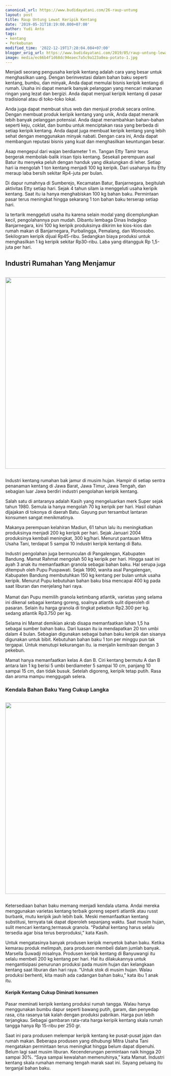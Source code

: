 ```yaml
---
canonical_url: https://www.budidayatani.com/26-raup-untung
layout: post
title: Raup Untung Lewat Keripik Kentang
date: '2019-05-31T18:19:00.000+07:00'
author: Yudi Anto
tags:
- kentang
- Perkebunan
modified_time: '2022-12-19T17:28:04.084+07:00'
blogger_orig_url: https://www.budidayatani.com/2019/05/raup-untung-lewat-keripik-kentang.html
image: media/ec66b4f1d68dc94eaec7a5c9a123a8ea-potato-1.jpg
---
```

<p>Menjadi seorang pengusaha keripik kentang adalah cara yang besar untuk menghasilkan uang. Dengan berinvestasi dalam bahan baku seperti kentang, bumbu, dan minyak, Anda dapat memulai bisnis keripik kentang di rumah. Usaha ini dapat menarik banyak pelanggan yang mencari makanan ringan yang lezat dan bergizi. Anda dapat menjual keripik kentang di pasar tradisional atau di toko-toko lokal.</p>
<p>Anda juga dapat membuat situs web dan menjual produk secara online. Dengan membuat produk keripik kentang yang unik, Anda dapat menarik lebih banyak pelanggan potensial. Anda dapat menambahkan bahan-bahan seperti keju, coklat, dan bumbu untuk menciptakan rasa yang berbeda di setiap keripik kentang. Anda dapat juga membuat keripik kentang yang lebih sehat dengan menggunakan minyak nabati. Dengan cara ini, Anda dapat membangun reputasi bisnis yang kuat dan menghasilkan keuntungan besar.</p>
<div style="clear: both; text-align: center; margin: 10px;">
<ins class="adsbygoogle"
     style="display:block"
     data-ad-client="ca-pub-1827136509737499"
     data-ad-slot="8123810405"
     data-ad-format="auto"
     data-full-width-responsive="true"></ins>
<script>
     (adsbygoogle = window.adsbygoogle || []).push({});
</script>
</div>
<p>Asap mengepul dari wajan berdiameter 1 m. Tangan Etty Tamir terus bergerak membolak-balik irisan tipis kentang. Sesekali perempuan asal Batur itu menyeka peluh dengan handuk yang dikalungkan di leher. Setiap hari ia mengolah 1 ton kentang menjadi 100 kg keripik. Dari usahanya itu Etty meraup laba bersih sekitar Rp4-juta per bulan.</p>
<p>Di dapur rumahnya di Sumberejo, Kecamatan Batur, Banjarnegara, begitulah aktivitas Etty setiap hari. Sejak 4 tahun silam ia menggeluti usaha keripik kentang. Saat itu ia hanya menghabiskan 100 kg bahan baku. Permintaan pasar terus meningkat hingga sekarang 1 ton bahan baku terserap setiap hari.</p>
<p>Ia tertarik menggeluti usaha itu karena selain modal yang dicemplungkan kecil, pengolahannya pun mudah. Dibantu lembaga Dinas Indagkop Banjarnegara, kini 100 kg keripik produksinya dikirim ke kios-kios dan rumah makan di Banjarnegara, Purbalingga, Pemalang, dan Wonosobo. Sekilogram keripik dijual Rp45-ribu. Sedangkan biaya produksi untuk menghasilkan 1 kg keripik sekitar Rp30-ribu. Laba yang ditangguk Rp 1,5-juta per hari.</p>
<div style="clear: both; text-align: center; margin: 10px;">
<ins class="adsbygoogle"
     style="display:block"
     data-ad-client="ca-pub-1827136509737499"
     data-ad-slot="8123810405"
     data-ad-format="auto"
     data-full-width-responsive="true"></ins>
<script>
     (adsbygoogle = window.adsbygoogle || []).push({});
</script>
</div>
<h2>Industri Rumahan Yang Menjamur</h2>
<div class="separator" style="clear: both;"><a href="https://blogger.googleusercontent.com/img/b/R29vZ2xl/AVvXsEh1PVO-7nLOqXVv1Rl_F-7xTNRx8dJIetYrq-WByz-4paJM25S14B27kyS1P7jC4qwB4WAKuZmai3tA9uMwP8Uca17UEo8qCcy662ZvJKZY7lZLkh7Q5QIxZukqEW5ixgbMTL9OUEAyNjIgCu4K6cY0ytJHTjflasAaVneZ5oEy4yjgwK61rhNdEZ9Nvg/s1511/potato-1.jpg" style="display: block; padding: 1em 0; text-align: center; "><img alt="" border="0" width="600" data-original-height="850" data-original-width="1511" src="https://blogger.googleusercontent.com/img/b/R29vZ2xl/AVvXsEh1PVO-7nLOqXVv1Rl_F-7xTNRx8dJIetYrq-WByz-4paJM25S14B27kyS1P7jC4qwB4WAKuZmai3tA9uMwP8Uca17UEo8qCcy662ZvJKZY7lZLkh7Q5QIxZukqEW5ixgbMTL9OUEAyNjIgCu4K6cY0ytJHTjflasAaVneZ5oEy4yjgwK61rhNdEZ9Nvg/s600/potato-1.jpg"/></a></div>
<p>Industri kentang rumahan bak jamur di musim hujan. Hampir di setiap sentra penanaman kentang di Jawa Barat, Jawa Timur, Jawa Tengah, dan sebagian luar Jawa berdiri industri pengolahan keripik kentang.</p>
<div style="clear: both; text-align: center; margin: 10px;">
<ins class="adsbygoogle"
     style="display:block"
     data-ad-client="ca-pub-1827136509737499"
     data-ad-slot="8123810405"
     data-ad-format="auto"
     data-full-width-responsive="true"></ins>
<script>
     (adsbygoogle = window.adsbygoogle || []).push({});
</script>
</div>
<p>Salah satu di antaranya adalah Kasih yang mengeluarkan merk Super sejak tahun 1980. Semula ia hanya mengolah 70 kg keripik per hari. Hasil olahan dijajakan di tokonya di daerah Batu. Gayung pun tersambut lantaran konsumen sangat menikmatinya.</p>
<p>Makanya perempuan kelahiran Madiun, 61 tahun lalu itu meningkatkan produksinya menjadi 200 kg keripik per hari. Sejak Januari 2004 produksinya kembali meningkat, 300 kg/hari. Menurut pantauan Mitra Usaha Tani, terdapat 5 sampai 10 industri keripik kentang di Batu.</p>
<p>Industri pengolahan juga bermunculan di Pangalengan, Kabupaten Bandung. Mamat Rahmat mengolah 50 kg keripik per hari. Hingga saat ini ayah 3 anak itu memanfaatkan granola sebagai bahan baku. Hal serupa juga ditempuh oleh Pupu Puspawati. Sejak 1990, wanita asal Pangalengan, Kabupaten Bandung membutuhkan 150 kg kentang per bulan untuk usaha keripik. Menurut Pupu kebutuhan bahan baku bisa mencapai 400 kg pada saat liburan dan menjelang hari raya.<br /><br />Mamat dan Pupu memilih granola ketimbang atlantik, varietas yang selama ini dikenal sebagai kentang goreng, soalnya atlantik sulit diperoleh di pasaran. Selain itu harga granola di tingkat pekebun Rp2.300 per kg. sedang atlantik Rp3.750 per kg.</p>
<p>Selama ini Mamat demikian akrab disapa memanfaatkan lahan 1,5 ha sebagai sumber bahan baku. Dari luasan itu ia mendapatkan 20 ton umbi dalam 4 bulan. Sebagian digunakan sebagai bahan baku keripik dan sisanya digunakan untuk bibit. Kebutuhan bahan baku 1 ton per minggu pun tak tergapai. Untuk menutupi kekurangan itu. ia menjalin kemitraan dengan 3 pekebun.</p>
<div style="clear: both; text-align: center; margin: 10px;">
<ins class="adsbygoogle"
     style="display:block"
     data-ad-client="ca-pub-1827136509737499"
     data-ad-slot="8123810405"
     data-ad-format="auto"
     data-full-width-responsive="true"></ins>
<script>
     (adsbygoogle = window.adsbygoogle || []).push({});
</script>
</div>
<p>Mamat hanya memanfaatkan kelas A dan B. Ciri kentang bermutu A dan B antara lain 1 kg berisi 5 umbi berdiameter 5 sampai 10 cm, panjang 10 sampai 15 cm, dan tidak busuk. Setelah digoreng, keripik tetap putih. Rasa dan aroma mampu menggugah selera.</p>
<h3>Kendala Bahan Baku Yang Cukup Langka</h3>
<div class="separator" style="clear: both;"><a href="https://blogger.googleusercontent.com/img/b/R29vZ2xl/AVvXsEhinKAvRU9CXD4En1YV65_1RN4qeYtr3A8NAcMY1I9L71z5rEkp79oXhgFjqOuM_iiIy9ja6iCpuZgrPwdzGbe-Q-8POi1TONH-LIydnPwyt2mDJYvb4XPt-ZGydksEWx1tQNsOJXPSbR16u2T89FXTaVVhlpDCHdWwvdT_Ctv7V4YD7hMYufYJWpASaw/s688/keripik%20kentang_688x600.jpg" style="display: block; padding: 1em 0; text-align: center; "><img alt="" border="0" width="600" data-original-height="600" data-original-width="688" src="https://blogger.googleusercontent.com/img/b/R29vZ2xl/AVvXsEhinKAvRU9CXD4En1YV65_1RN4qeYtr3A8NAcMY1I9L71z5rEkp79oXhgFjqOuM_iiIy9ja6iCpuZgrPwdzGbe-Q-8POi1TONH-LIydnPwyt2mDJYvb4XPt-ZGydksEWx1tQNsOJXPSbR16u2T89FXTaVVhlpDCHdWwvdT_Ctv7V4YD7hMYufYJWpASaw/s600/keripik%20kentang_688x600.jpg"/></a></div>
<div style="clear: both; text-align: center; margin: 10px;">
<ins class="adsbygoogle"
     style="display:block"
     data-ad-client="ca-pub-1827136509737499"
     data-ad-slot="7493502439"
     data-ad-format="auto"
     data-full-width-responsive="true"></ins>
<script>
     (adsbygoogle = window.adsbygoogle || []).push({});
</script>
</div>
<p>Ketersediaan bahan baku memang menjadi kendala utama. Andai mereka menggunakan varietas kentang terbaik goreng seperti atlantik atau russt burbank, mutu keripik jauh lebih baik. Meski memanfaatkan kentang substitusi, ternyata tak dapat diperoleh sepanjang waktu. Saat musim hujan, sulit mencari kentang,termasuk granola. &ldquo;Padahal kentang harus selalu tersedia agar bisa terus berproduksi,&rdquo; kata Kasih.</p>
<p>Untuk mengatasinya banyak produsen keripik menyetok bahan baku. Ketika kemarau produk melimpah, para produsen membeli dalam jumlah banyak. Marsella Suwadji misalnya. Produsen keripik kentang di Banyuwangi itu selalu membeli 200 kg kentang per hari. Hal itu dilakukannya untuk mengantisipasi penurunan produksi pada musim hujan dan kelangkaan kentang saat liburan dan hari raya. &ldquo;Untuk stok di musim hujan. Walau produksi berhenti, kita masih ada cadangan bahan baku,&rdquo; kata ibu 1 anak itu.</p>
<h4>Keripik Kentang Cukup Diminati konsumen</h4>
<div style="clear: both; text-align: center; margin: 10px;">
<ins class="adsbygoogle"
     style="display:block"
     data-ad-client="ca-pub-1827136509737499"
     data-ad-slot="7493502439"
     data-ad-format="auto"
     data-full-width-responsive="true"></ins>
<script>
     (adsbygoogle = window.adsbygoogle || []).push({});
</script>
</div>
<p>Pasar meminati keripik kentang produksi rumah tangga. Walau hanya menggunakan bumbu dapur seperti bawang putih, garam, dan penyedap rasa, cita rasanya tak kalah dengan produksi pabrikan. Harga pun lebih terjangkau. Sebagai gambaran rata-rata harga keripik kentang skala rumah tangga hanya Rp 15-ribu per 250 gr.</p>
<p>Saat ini para produsen melempar keripik kentang ke pusat-pusat jajan dan rumah makan. Beberapa produsen yang dihubungi Mitra Usaha Tani mengatakan permintaan terus meningkat hingga belum dapat dipenuhi. Belum lagi saat musim liburan. Kecenderungan permintaan naik hingga 20 sampai 30%. &ldquo;Saya sampai kewalahan memenuhinya,&rdquo; kata Mamat. Industri kentang skala rumahan memang tengah marak saat ini. Sayang peluang itu terganjal bahan baku.</p>